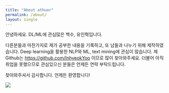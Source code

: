 ```yaml
---
title: "About athuor"
permalink: /about/
layout: single
---
```


안녕하세요. DL/ML에 관심많은 백수, 유인혁입니다. 

다른분들과 마찬가지로 제가 공부한 내용을 기록하고, 또 남들과 나누기 위해 제작하였습니다. Deep learning을 활용한 NLP와 ML, text mining에 관심이 많습니다. 제 Github는 https://github.com/InhyeokYoo 이므로 많이 찾아와주세요. 더불어 아직 취업을 못했으므로 관심있으신 분들은 언제든 연락 부탁드립니다.

찾아와주셔서 감사합니다. 언제든 환영합니다!

![]({{site.url}}{{site.baseurl}}/assets/images/1530372896823.jpg)


